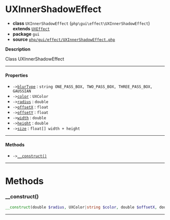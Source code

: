 # UXInnerShadowEffect

- **class** `UXInnerShadowEffect` (`php\gui\effect\UXInnerShadowEffect`) **extends** [`UXEffect`](api-docs/classes/php/gui/effect/UXEffect.md)
- **package** `gui`
- **source** [`php/gui/effect/UXInnerShadowEffect.php`](./src/main/resources/JPHP-INF/sdk/php/gui/effect/UXInnerShadowEffect.php)

**Description**

Class UXInnerShadowEffect

---

#### Properties

- `->`[`blurType`](#prop-blurtype) : `string ONE_PASS_BOX, TWO_PASS_BOX, THREE_PASS_BOX, GAUSSIAN`
- `->`[`color`](#prop-color) : `UXColor`
- `->`[`radius`](#prop-radius) : `double`
- `->`[`offsetX`](#prop-offsetx) : `float`
- `->`[`offsetY`](#prop-offsety) : `float`
- `->`[`width`](#prop-width) : `double`
- `->`[`height`](#prop-height) : `double`
- `->`[`size`](#prop-size) : `float[] width + height`

---

#### Methods

- `->`[`__construct()`](#method-__construct)

---
# Methods

<a name="method-__construct"></a>

### __construct()
```php
__construct(double $radius, UXColor|string $color, double $offsetX, double $offsetY): void
```

---
